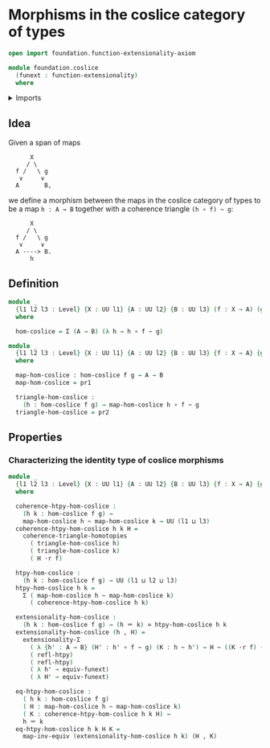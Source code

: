 # Morphisms in the coslice category of types

```agda
open import foundation.function-extensionality-axiom

module foundation.coslice
  (funext : function-extensionality)
  where
```

<details><summary>Imports</summary>

```agda
open import foundation.commuting-triangles-of-homotopies funext
open import foundation.dependent-pair-types
open import foundation.function-extensionality funext
open import foundation.structure-identity-principle
open import foundation.universe-levels
open import foundation.whiskering-homotopies-composition

open import foundation-core.equivalences
open import foundation-core.function-types
open import foundation-core.homotopies
open import foundation-core.identity-types
```

</details>

## Idea

Given a span of maps

```text
      X
     / \
  f /   \ g
   ∨     ∨
  A       B,
```

we define a morphism between the maps in the coslice category of types to be a
map `h : A → B` together with a coherence triangle `(h ∘ f) ~ g`:

```text
      X
     / \
  f /   \ g
   ∨     ∨
  A ----> B.
      h
```

## Definition

```agda
module _
  {l1 l2 l3 : Level} {X : UU l1} {A : UU l2} {B : UU l3} (f : X → A) (g : X → B)
  where

  hom-coslice = Σ (A → B) (λ h → h ∘ f ~ g)

module _
  {l1 l2 l3 : Level} {X : UU l1} {A : UU l2} {B : UU l3} {f : X → A} {g : X → B}
  where

  map-hom-coslice : hom-coslice f g → A → B
  map-hom-coslice = pr1

  triangle-hom-coslice :
    (h : hom-coslice f g) → map-hom-coslice h ∘ f ~ g
  triangle-hom-coslice = pr2
```

## Properties

### Characterizing the identity type of coslice morphisms

```agda
module _
  {l1 l2 l3 : Level} {X : UU l1} {A : UU l2} {B : UU l3} {f : X → A} {g : X → B}
  where

  coherence-htpy-hom-coslice :
    (h k : hom-coslice f g) →
    map-hom-coslice h ~ map-hom-coslice k → UU (l1 ⊔ l3)
  coherence-htpy-hom-coslice h k H =
    coherence-triangle-homotopies
      ( triangle-hom-coslice h)
      ( triangle-hom-coslice k)
      ( H ·r f)

  htpy-hom-coslice :
    (h k : hom-coslice f g) → UU (l1 ⊔ l2 ⊔ l3)
  htpy-hom-coslice h k =
    Σ ( map-hom-coslice h ~ map-hom-coslice k)
      ( coherence-htpy-hom-coslice h k)

  extensionality-hom-coslice :
    (h k : hom-coslice f g) → (h ＝ k) ≃ htpy-hom-coslice h k
  extensionality-hom-coslice (h , H) =
    extensionality-Σ
      ( λ {h' : A → B} (H' : h' ∘ f ~ g) (K : h ~ h') → H ~ ((K ·r f) ∙h H'))
      ( refl-htpy)
      ( refl-htpy)
      ( λ h' → equiv-funext)
      ( λ H' → equiv-funext)

  eq-htpy-hom-coslice :
    ( h k : hom-coslice f g)
    ( H : map-hom-coslice h ~ map-hom-coslice k)
    ( K : coherence-htpy-hom-coslice h k H) →
    h ＝ k
  eq-htpy-hom-coslice h k H K =
    map-inv-equiv (extensionality-hom-coslice h k) (H , K)
```
